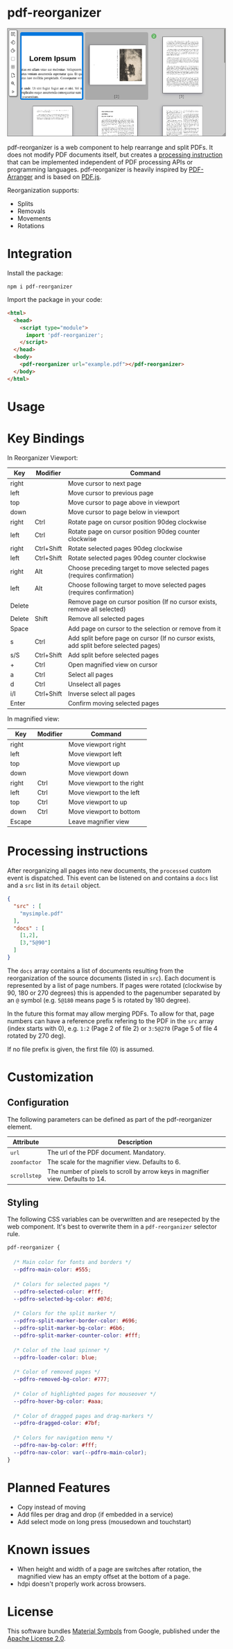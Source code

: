 # pdf-reorganizer

![pdf-reorganizer](demo/pdf-reorganizer.png)

pdf-reorganizer is a web component to help rearrange and split PDFs.
It does not modify PDF documents itself, but creates a [processing instruction](#processing-instructions)
that can be implemented independent of PDF processing APIs or programming languages. 
pdf-reorganizer is heavily inspired by [PDF-Arranger](https://github.com/pdfarranger/pdfarranger)
and is based on [PDF.js](https://github.com/mozilla/pdf.js).

Reorganization supports:
- Splits
- Removals
- Movements
- Rotations

# Integration

Install the package:

```shell
npm i pdf-reorganizer
```

Import the package in your code:

```html
<html>
  <head>
    <script type="module">
      import 'pdf-reorganizer';
    </script>
  </head>
  <body>
    <pdf-reorganizer url="example.pdf"></pdf-reorganizer>
  </body>
</html>
```

# Usage

# Key Bindings

In Reorganizer Viewport:

| Key    | Modifier   | Command |
|--------|------------|---------|
| right  |            | Move cursor to next page |
| left   |            | Move cursor to previous page |
| top    |            | Move cursor to page above in viewport |
| down   |            | Move cursor to page below in viewport |
| right  | Ctrl       | Rotate page on cursor position 90deg clockwise |
| left   | Ctrl       | Rotate page on cursor position 90deg counter clockwise |
| right  | Ctrl+Shift | Rotate selected pages 90deg clockwise |
| left   | Ctrl+Shift | Rotate selected pages 90deg counter clockwise |
| right  | Alt        | Choose preceding target to move selected pages (requires confirmation) |
| left   | Alt        | Choose following target to move selected pages (requires confirmation) |
| Delete |            | Remove page on cursor position (If no cursor exists, remove all selected) |
| Delete | Shift      | Remove all selected pages |
| Space  |            | Add page on cursor to the selection or remove from it |
| s      | Ctrl       | Add split before page on cursor (If no cursor exists, add split before selected pages) |
| s/S    | Ctrl+Shift | Add split before selected pages |
| +      | Ctrl       | Open magnified view on cursor |
| a      | Ctrl       | Select all pages |
| d      | Ctrl       | Unselect all pages |
| i/I    | Ctrl+Shift | Inverse select all pages |
| Enter  |            | Confirm moving selected pages |

In magnified view:

| Key    | Modifier   | Command |
|--------|------------|---------|
| right  |            | Move viewport right |
| left   |            | Move viewport left |
| top    |            | Move viewport up |
| down   |            | Move viewport down |
| right  | Ctrl       | Move viewport to the right |
| left   | Ctrl       | Move viewport to the left |
| top    | Ctrl       | Move viewport to up |
| down   | Ctrl       | Move viewport to bottom |
| Escape |            | Leave magnifier view |

# Processing instructions

After reorganizing all pages into new documents, the `processed` custom event is dispatched.
This event can be listened on and contains a `docs` list and a `src` list in its `detail`
object.

```json
{
  "src" : [
    "mysimple.pdf"
  ],
  "docs" : [
    [1,2],
    [3,"5@90"]
  ]
}
```

The `docs` array contains a list of documents resulting from the reorganization of the
source documents (listed in `src`). Each document is represented by a list of page
numbers. If pages were rotated (clockwise by 90, 180 or 270 degrees) this is appended to the pagenumber
separated by an `@` symbol (e.g. `5@180` means page 5 is rotated by 180 degree).

In the future this format may allow merging PDFs. To allow for that,
page numbers can have a reference prefix refering to the PDF in the `src`
array (index starts with 0), e.g. `1:2` (Page 2 of file 2) or `3:5@270`
(Page 5 of file 4 rotated by 270 deg).

If no file prefix is given, the first file (0) is assumed.

# Customization

## Configuration

The following parameters can be defined as part of the pdf-reorganizer element.

| Attribute    | Description |
|--------------|-------------|
| `url`        | The url of the PDF document. Mandatory.|
| `zoomfactor` | The scale for the magnifier view. Defaults to 6.|
| `scrollstep` | The number of pixels to scroll by arrow keys in magnifier view. Defaults to 14.|


## Styling

The following CSS variables can be overwritten and are resepected by the web component.
It's best to overwrite them in a `pdf-reorganizer` selector rule.

```css
pdf-reorganizer {

  /* Main color for fonts and borders */
  --pdfro-main-color: #555;
  
  /* Colors for selected pages */
  --pdfro-selected-color: #fff;
  --pdfro-selected-bg-color: #07d;
  
  /* Colors for the split marker */
  --pdfro-split-marker-border-color: #696;
  --pdfro-split-marker-bg-color: #6b6;
  --pdfro-split-marker-counter-color: #fff;

  /* Color of the load spinner */
  --pdfro-loader-color: blue;

  /* Color of removed pages */
  --pdfro-removed-bg-color: #777;

  /* Color of highlighted pages for mouseover */
  --pdfro-hover-bg-color: #aaa;
  
  /* Color of dragged pages and drag-markers */
  --pdfro-dragged-color: #7bf;

  /* Colors for navigation menu */
  --pdfro-nav-bg-color: #fff;
  --pdfro-nav-color: var(--pdfro-main-color);
}
```

# Planned Features
- Copy instead of moving
- Add files per drag and drop (if embedded in a service)
- Add select mode on long press (mousedown and touchstart)

# Known issues
- When height and width of a page are switches after rotation,
  the magnified view has an empty offset at the bottom of a page.
- hdpi doesn't properly work across browsers.

# License

This software bundles [Material Symbols](https://fonts.google.com/icons) from Google, published under the [Apache License 2.0](https://www.apache.org/licenses/LICENSE-2.0.html).
